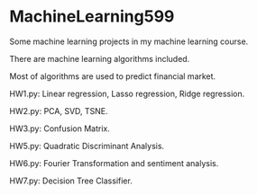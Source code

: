 # MachineLearning599
Some machine learning projects in my machine learning course.

There are machine learning algorithms included.

Most of algorithms are used to predict financial market. 

HW1.py: Linear regression, Lasso regression, Ridge regression.

HW2.py: PCA, SVD, TSNE.

HW3.py: Confusion Matrix.

HW5.py: Quadratic Discriminant Analysis.

HW6.py: Fourier Transformation and sentiment analysis.

HW7.py: Decision Tree Classifier.


